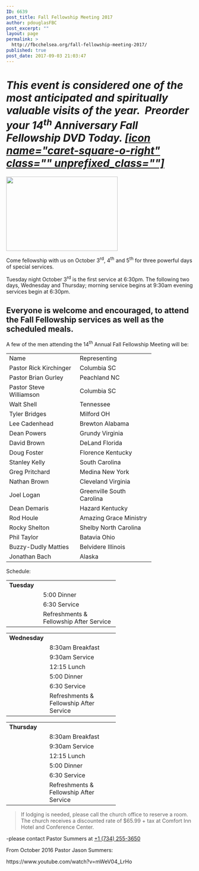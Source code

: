 ```yaml
---
ID: 6639
post_title: Fall Fellowship Meeting 2017
author: pdouglasFBC
post_excerpt: ""
layout: page
permalink: >
  http://fbcchelsea.org/fall-fellowship-meeting-2017/
published: true
post_date: 2017-09-03 21:03:47
---
```

<h1><em><strong><span class="st">This event is considered one of the most anticipated and spiritually valuable visits of the year.  Preorder your 14<sup>th</sup> Anniversary Fall Fellowship DVD Today. <a class="btn btn-danger" href="http://fbcchelsea.org/fall-fellowship-dvd-order-or-donation/"> [icon name="caret-square-o-right" class="" unprefixed_class=""]</a> </span></strong></em></h1><p><img class="alignleft wp-image-6729 size-medium" src="http://fbcchelsea.org/wp-content/uploads/2017/09/wheat-on-table-300x200.jpg" alt="" width="300" height="200" /></p><p>Come fellowship with us on October 3<sup>rd</sup>, 4<sup>th</sup> and 5<sup>th</sup> for three powerful days of special services.</p><p>Tuesday night October 3<sup>rd</sup> is the first service at 6:30pm. The following two days, Wednesday and Thursday; morning service begins at 9:30am evening services begin at 6:30pm.</p><h2>Everyone is welcome and encouraged, to attend the Fall Fellowship services as well as the scheduled meals.</h2><p>A few of the men attending the 14<sup>th</sup> Annual Fall Fellowship Meeting will be:</p><table class=" alignleft" style="width: 391px;"><tbody><tr><td style="width: 212px;" colspan="3">Name</td><td style="width: 158px;">Representing</td></tr><tr><td style="width: 212px;" colspan="3">Pastor Rick Kirchinger</td><td style="width: 158px;">Columbia SC</td></tr><tr><td style="width: 212px;" colspan="3">Pastor Brian Gurley</td><td style="width: 185px;" colspan="2">Peachland NC</td></tr><tr><td style="width: 212px;" colspan="3">Pastor Steve Williamson</td><td style="width: 185px;" colspan="2">Columbia SC</td></tr><tr><td style="width: 212px;" colspan="3">Walt Shell</td><td style="width: 185px;" colspan="2">Tennessee</td></tr><tr><td style="width: 212px;" colspan="3">Tyler Bridges</td><td style="width: 185px;" colspan="2">Milford OH</td></tr><tr><td style="width: 212px;" colspan="3">Lee Cadenhead</td><td style="width: 185px;" colspan="2">Brewton Alabama</td></tr><tr><td style="width: 212px;" colspan="3">Dean Powers</td><td style="width: 185px;" colspan="2">Grundy Virginia</td></tr><tr><td style="width: 212px;" colspan="3">David Brown</td><td style="width: 185px;" colspan="2">DeLand Florida</td></tr><tr><td style="width: 212px;" colspan="3">Doug Foster</td><td style="width: 185px;" colspan="2">Florence Kentucky</td></tr><tr><td style="width: 212px;" colspan="3">Stanley Kelly</td><td style="width: 185px;" colspan="2">South Carolina</td></tr><tr><td style="width: 212px;" colspan="3">Greg Pritchard</td><td style="width: 185px;" colspan="2">Medina New York</td></tr><tr><td style="width: 212px;" colspan="3">Nathan Brown</td><td style="width: 185px;" colspan="2">Cleveland Virginia</td></tr><tr><td style="width: 212px;" colspan="3">Joel Logan</td><td style="width: 185px;" colspan="2">Greenville South Carolina</td></tr><tr><td style="width: 212px;" colspan="3">Dean Demaris</td><td style="width: 185px;" colspan="2">Hazard Kentucky</td></tr><tr><td style="width: 212px;" colspan="3">Rod Houle</td><td style="width: 185px;" colspan="2">Amazing Grace Ministry</td></tr><tr><td style="width: 212px;" colspan="3">Rocky Shelton</td><td style="width: 185px;" colspan="2">Shelby North Carolina</td></tr><tr><td style="width: 212px;" colspan="3">Phil Taylor</td><td style="width: 185px;" colspan="2">Batavia Ohio</td></tr><tr><td style="width: 212px;" colspan="3">Buzzy-Dudly Matties</td><td style="width: 185px;" colspan="2">Belvidere Illinois</td></tr><tr><td style="width: 212px;" colspan="3">Jonathan Bach</td><td style="width: 185px;" colspan="2">Alaska</td></tr></tbody></table><p>Schedule:</p><table style="width: 295px;"><tbody><tr><td style="width: 78px;"><strong>Tuesday<br /></strong></td><td style="width: 213px;"> </td></tr><tr><td style="width: 78px;"> </td><td style="width: 213px;">5:00 Dinner</td></tr><tr><td style="width: 78px;"> </td><td style="width: 213px;">6:30 Service</td></tr><tr><td style="width: 78px;"> </td><td style="width: 213px;">Refreshments &amp; Fellowship After Service</td></tr></tbody></table><table style="width: 295px;"><tbody><tr><td style="width: 85px;"><strong>Wednesday</strong></td><td style="width: 204px;"> </td></tr><tr><td style="width: 85px;"> </td><td style="width: 204px;">8:30am Breakfast</td></tr><tr><td style="width: 85px;"> </td><td style="width: 204px;">9:30am Service</td></tr><tr><td style="width: 85px;"> </td><td style="width: 204px;">12:15 Lunch</td></tr><tr><td style="width: 85px;"> </td><td style="width: 204px;">5:00 Dinner</td></tr><tr><td style="width: 85px;"> </td><td style="width: 204px;">6:30 Service</td></tr><tr><td style="width: 85px;"> </td><td style="width: 204px;">Refreshments &amp; Fellowship After Service</td></tr></tbody></table><table style="width: 295px;"><tbody><tr><td style="width: 80px;"><strong>Thursday     <br /></strong></td><td style="width: 213px;"> </td></tr><tr><td style="width: 80px;"> </td><td style="width: 213px;">8:30am Breakfast</td></tr><tr><td style="width: 80px;"> </td><td style="width: 213px;">9:30am Service</td></tr><tr><td style="width: 80px;"> </td><td style="width: 213px;">12:15 Lunch</td></tr><tr><td style="width: 80px;"> </td><td style="width: 213px;">5:00 Dinner</td></tr><tr><td style="width: 80px;"> </td><td style="width: 213px;">6:30 Service</td></tr><tr><td style="width: 80px;"> </td><td style="width: 213px;">Refreshments &amp; Fellowship After Service</td></tr></tbody></table><blockquote><p>If lodging is needed, please call the church office to reserve a room. The church receives a discounted rate of $65.99 + tax at Comfort Inn Hotel and Conference Center.</p></blockquote><p>-please contact Pastor Summers at <a href="tel:+1 (734) 255-3650">+1 (734) 255-3650</a></p><p>From October 2016 Pastor Jason Summers:</p><p>https://www.youtube.com/watch?v=mWeV04_LrHo</p><p>&nbsp;</p><p>&nbsp;</p><p>&nbsp;</p>